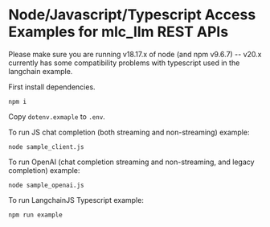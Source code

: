 # Node/Javascript/Typescript Access Examples for mlc_llm REST APIs

Please make sure you are running v18.17.x of node (and npm v9.6.7)  --  v20.x currently has some compatibility problems with typescript used in the langchain example.

First install dependencies.

`npm i`

Copy `dotenv.exmaple` to `.env`.

To run JS chat completion (both streaming and non-streaming) example:

`node sample_client.js`

To run OpenAI (chat completion streaming and non-streaming, and legacy completion) example:

`node sample_openai.js`

To run LangchainJS Typescript example:

`npm run example`
